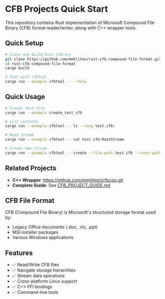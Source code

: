 # CFB Projects Quick Start

This repository contains Rust implementation of Microsoft Compound File Binary (CFB) format reader/writer, along with C++ wrapper tools.

## Quick Setup

```bash
# Clone and build Rust library
git clone https://github.com/mmhliton/rust-cfb-compound-file-format.git
cd rust-cfb-compound-file-format
cargo build

# Test with cfbtool
cargo run --example cfbtool -- --help
```

## Quick Usage

```bash
# Create test file
cargo run --example create_test_cfb

# List contents
cargo run --example cfbtool -- ls --long test.cfb:

# Read stream
cargo run --example cfbtool -- cat test.cfb:RootStream

# Create new stream
cargo run --example cfbtool -- create --file-path test.cfb --inner-path TestStorage --stream-name NewStream
```

## Related Projects

- **C++ Wrapper**: https://github.com/mmhliton/cfbcpp.git
- **Complete Guide**: See [CFB_PROJECT_GUIDE.md](CFB_PROJECT_GUIDE.md)

## CFB File Format

CFB (Compound File Binary) is Microsoft's structured storage format used by:
- Legacy Office documents (.doc, .xls, .ppt)
- MSI installer packages
- Various Windows applications

## Features

- ✅ Read/Write CFB files
- ✅ Navigate storage hierarchies
- ✅ Stream data operations
- ✅ Cross-platform Linux support
- ✅ C++ FFI bindings
- ✅ Command-line tools